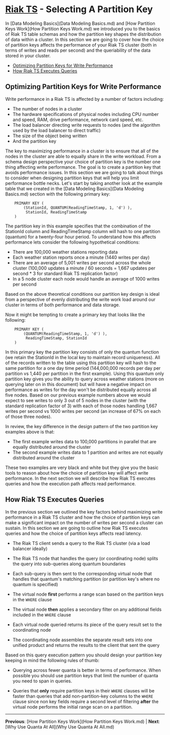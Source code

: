 # [Riak TS](README.md) - Selecting A Partition Key

In [Data Modeling Basics](Data Modeling Basics.md) and [How Partition Keys Work](How Partition Keys Work.md) we introduced you to the basics of Riak TS table schemas and how the partition key shapes the distribution of data within a cluster. In this section we are going to cover how the choice of partition keys affects the performance of your Riak TS cluster (both in terms of writes and reads per second) and the queriability of the data stored in your cluster.  

* [Optimizing Partition Keys for Write Performance](#optimizing-partition-keys-for-write-performance) 
* [How Riak TS Executes Queries](#how-riak-ts-executes-queries) 

## Optimizing Partition Keys for Write Performance

Write performance in a Riak TS is affected by a number of factors including:

* The number of nodes in a cluster
* The hardware specifications of physical nodes including CPU number and speed, RAM, drive performance, network card speed, etc.
* The load balancer directing write requests to nodes (and the algorithm used by the load balancer to direct traffic)
* The size of the object being written
* And the partition key

The key to maximizing performance in a cluster is to ensure that all of the nodes in the cluster are able to equally share in the write workload. From a schema design perspective your choice of partition key is the number one thing affecting write performance. The goal is to create a partition key that avoids performance issues. In this section we are going to talk about things to consider when designing partition keys that will help you limit performance bottle necks. Let's start by taking another look at the example table that we created in the [Data Modeling Basics](Data Modeling Basics.md) section with the following primary key:

```
	PRIMARY KEY (
		(StationId, QUANTUM(ReadingTimeStamp, 1, 'd') ),
		 StationId, ReadingTimeStamp
	)
```

The partition key in this example specifies that the combination of the StationId column and ReadingTimeStamp column will hash to one partition (quantum) for a twenty-four hour period. To understand how this affects performance lets consider the following hypothetical conditions:

* There are 100,000 weather stations reporting data
* Each weather station reports once a minute (1440 writes per day)
* There are an average of 5,001 writes per second across the whole cluster (100,000 updates a minute / 60 seconds = 1,667 updates per second * 3 for standard Riak TS replication factor)
* In a 5 node cluster each node would handle an average of 1000 writes per second

Based on the above theoretical conditions our partition key design is ideal from a perspective of evenly distributing the write work load around our cluster in terms of both performance and data storage.

Now it might be tempting to create a primary key that looks like the following:

```
	PRIMARY KEY (
		(QUANTUM(ReadingTimeStamp, 1, 'd') ),
		 ReadingTimeStamp, StationId
	)
```

In this primary key the partition key consists of only the quantum function (we retain the StationId in the local key to maintain record uniqueness). All of the records written to the table using this partition key will hash to the same partition for a one day time period (144,000,000 records per day per partition vs 1,440 per partition in the first example). Using this quantum only partition key gives you the ability to query across weather stations (more on querying later on in this document) but will have a negative impact on performance as writes for the day won't be distributed equally across all five nodes. Based on our previous example numbers above we would expect to see writes to only 3 out of 5 nodes in the cluster (with the standard replication factor of 3) with each of those nodes handling 1,667 writes per second vs 1000 writes per second (an increase of 67% on each of those three nodes).

In review, the key difference in the design pattern of the two partition key examples above is that:

* The first example writes data to 100,000 partitions in parallel that are equally distributed around the cluster
* The second example writes data to 1 partition and writes are not equally distributed around the cluster

These two examples are very black and white but they give you the basic tools to reason about how the choice of partition key will affect write performance. In the next section we will describe how Riak TS executes queries and how the execution path affects read performance.


## How Riak TS Executes Queries

In the previous section we outlined the key factors behind maximizing write performance in a Riak TS cluster and how the choice of partition keys can make a significant impact on the number of writes per second a cluster can sustain. In this section we are going to outline how Riak TS executes queries and how the choice of partition keys affects read latency.

* The Riak TS client sends a query to the Riak TS cluster (via a load balancer ideally)

* The Riak TS node that handles the query (or coordinating node) splits the query into sub-queries along quantum boundaries

* Each sub-query is then sent to the corresponding virtual node that handles that quantum's matching partition (or partition key's where no quantum is specified)

* The virtual node **first** performs a range scan based on the partition keys in the ``` WHERE ``` clause

* The virtual node **then** applies a secondary filter on any additional fields included in the ``` WHERE ``` clause

* Each virtual node queried returns its piece of the query result set to the coordinating node

* The coordinating node assembles the separate result sets into one unified product and returns the results to the client that sent the query


Based on this query execution pattern you should design your partition key keeping in mind the following rules of thumb:

* Querying across fewer quanta is better in terms of performance. When possible you should use partition keys that limit the number of quanta you need to span in queries.

* Queries that **only** require partition keys in their ``` WHERE ``` clauses will be faster than queries that add non-partition-key columns to the ``` WHERE ``` clause since non key fields require a second level of filtering **after** the virtual node performs the initial range scan on a partition.





---

 **Previous**: [How Partition Keys Work](How Partition Keys Work.md) | **Next**: [Why Use Quanta At All](Why Use Quanta At All.md)
 
